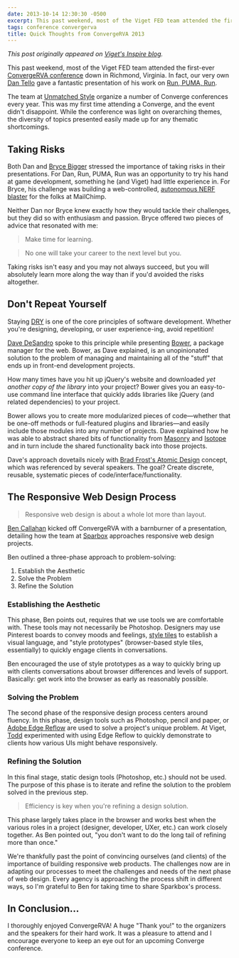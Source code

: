 ```yaml
---
date: 2013-10-14 12:30:30 -0500
excerpt: This past weekend, most of the Viget FED team attended the first-ever ConvergeRVA conference down in Richmond, Virginia.
tags: conference convergerva
title: Quick Thoughts from ConvergeRVA 2013
---
```


_This post originally appeared on [Viget's Inspire blog](http://viget.com/inspire/quick-thoughts-from-convergerva-2013)._

This past weekend, most of the Viget FED team attended the first-ever [ConvergeRVA conference](http://convergerva.com/) down in Richmond, Virginia. In fact, our very own [Dan Tello](http://viget.com/about/team/dtello) gave a fantastic presentation of his work on [Run, PUMA, Run](http://viget.com/work/run-puma-run).

The team at [Unmatched Style](http://unmatchedstyle.com/) organize a number of Converge conferences every year. This was my first time attending a Converge, and the event didn't disappoint. While the conference was light on overarching themes, the diversity of topics presented easily made up for any thematic shortcomings.


## Taking Risks

Both Dan and [Bryce Bigger](http://thebiggerdesign.com/) stressed the importance of taking risks in their presentations. For Dan, Run, PUMA, Run was an opportunity to try his hand at game development, something he (and Viget) had little experience in. For Bryce, his challenge was building a web-controlled, [autonomous NERF blaster](http://autonerfblaster.com/) for the folks at MailChimp.

Neither Dan nor Bryce knew exactly how they would tackle their challenges, but they did so with enthusiasm and passion. Bryce offered two pieces of advice that resonated with me:

> Make time for learning.

> No one will take your career to the next level but you.

Taking risks isn't easy and you may not always succeed, but you will absolutely learn more along the way than if you'd avoided the risks altogether.


## Don't Repeat Yourself

Staying [DRY](http://en.wikipedia.org/wiki/Don't_repeat_yourself) is one of the core principles of software development. Whether you're designing, developing, or user experience-ing, avoid repetition!

[Dave DeSandro](http://desandro.com/) spoke to this principle while presenting [Bower](http://bower.io/), a package manager for the web. Bower, as Dave explained, is an unopinionated solution to the problem of managing and maintaining all of the "stuff" that ends up in front-end development projects.

How many times have you hit up jQuery's website and downloaded _yet another copy of the library_ into your project? Bower gives you an easy-to-use command line interface that quickly adds libraries like jQuery (and related dependencies) to your project.

Bower allows you to create more modularized pieces of code—whether that be one-off methods or full-featured plugins and libraries—and easily include those modules into any number of projects. Dave explained how he was able to abstract shared bits of functionality from [Masonry](https://github.com/desandro/masonry) and [Isotope](https://github.com/desandro/isotope) and in turn include the shared functionality back into those projects.

Dave's approach dovetails nicely with [Brad Frost's Atomic Design](http://bradfrostweb.com/blog/post/atomic-web-design/) concept, which was referenced by several speakers. The goal? Create discrete, reusable, systematic pieces of code/interface/functionality.


## The Responsive Web Design Process

> Responsive web design is about a whole lot more than layout.

[Ben Callahan](http://bencallahan.com/) kicked off ConvergeRVA with a barnburner of a presentation, detailing how the team at [Sparbox](http://seesparkbox.com/) approaches responsive web design projects.

Ben outlined a three-phase approach to problem-solving:

1. Establish the Aesthetic
2. Solve the Problem
3. Refine the Solution

### Establishing the Aesthetic

This phase, Ben points out, requires that we use tools we are comfortable with. These tools may not necessarily be Photoshop. Designers may use Pinterest boards to convey moods and feelings, [style tiles](http://styletil.es/) to establish a visual language, and "style prototypes" (browser-based style tiles, essentially) to quickly engage clients in conversations.

Ben encouraged the use of style prototypes as a way to quickly bring up with clients conversations about browser differences and levels of support. Basically: get work into the browser as early as reasonably possible.

### Solving the Problem

The second phase of the responsive design process centers around fluency. In this phase, design tools such as Photoshop, pencil and paper, or [Adobe Edge Reflow](http://html.adobe.com/edge/reflow/) are used to solve a project's unique problem. At Viget, [Todd](http://viget.com/about/team/tmoy) experimented with using Edge Reflow to quickly demonstrate to clients how various UIs might behave responsively.

### Refining the Solution

In this final stage, static design tools (Photoshop, etc.) should not be used. The purpose of this phase is to iterate and refine the solution to the problem solved in the previous step.

> Efficiency is key when you're refining a design solution.

This phase largely takes place in the browser and works best when the various roles in a project (designer, developer, UXer, etc.) can work closely together. As Ben pointed out, "you don't want to do the long tail of refining more than once."

We're thankfully past the point of convincing ourselves (and clients) of the importance of building responsive web products. The challenges now are in adapting our processes to meet the challenges and needs of the next phase of web design. Every agency is approaching the process shift in different ways, so I'm grateful to Ben for taking time to share Sparkbox's process.


## In Conclusion…

I thoroughly enjoyed ConvergeRVA! A huge "Thank you!" to the organizers and the speakers for their hard work. It was a pleasure to attend and I encourage everyone to keep an eye out for an upcoming Converge conference.